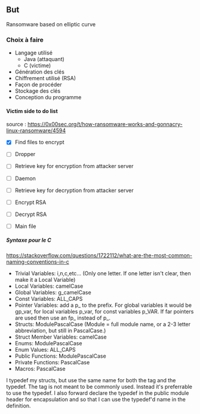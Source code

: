 ## But

Ransomware based on elliptic curve

### Choix à faire

- Langage utilisé
    - Java (attaquant)
    - C (victime)
- Génération des clés
- Chiffrement utilisé (RSA)
- Façon de procéder
- Stockage des clés
- Conception du programme

#### Victim side to do list

source : https://0x00sec.org/t/how-ransomware-works-and-gonnacry-linux-ransomware/4594

- [x] Find files to encrypt
- [ ] Dropper
- [ ] Retrieve key for encryption from attacker server
- [ ] Daemon
- [ ] Retrieve key for decryption from attacker server
- [ ] Encrypt RSA
- [ ] Decrypt RSA
- [ ] Main file


##### Syntaxe pour le C

https://stackoverflow.com/questions/1722112/what-are-the-most-common-naming-conventions-in-c

- Trivial Variables: i,n,c,etc... (Only one letter. If one letter isn't clear, then make it a Local Variable)
- Local Variables: camelCase
- Global Variables: g_camelCase
- Const Variables: ALL_CAPS
- Pointer Variables: add a p_ to the prefix. For global variables it would be gp_var, for local variables p_var, for const variables p_VAR. If far pointers are used then use an fp_ instead of p_.
- Structs: ModulePascalCase (Module = full module name, or a 2-3 letter abbreviation, but still in PascalCase.)
- Struct Member Variables: camelCase
- Enums: ModulePascalCase
- Enum Values: ALL_CAPS
- Public Functions: ModulePascalCase
- Private Functions: PascalCase
- Macros: PascalCase

I typedef my structs, but use the same name for both the tag and the typedef. The tag is not meant to be commonly used. Instead it's preferrable to use the typedef. I also forward declare the typedef in the public module header for encapsulation and so that I can use the typedef'd name in the definition.